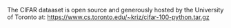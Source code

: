 The CIFAR dataaset is open source and generously hosted by the University of Toronto at: https://www.cs.toronto.edu/~kriz/cifar-100-python.tar.gz